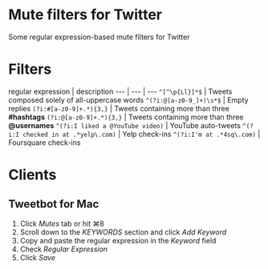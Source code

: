 # Mute filters for Twitter
Some regular expression-based mute filters for Twitter

# Filters
regular expression | description
--- | --- | ---
`^[^\p{Ll}]*$` | Tweets composed solely of all-uppercase words
`^(?i:@[a-z0-9_]+)\s*$` | Empty replies
`(?i:#[a-z0-9]+.*){3,}` | Tweets containing more than three **#hashtags**
`(?i:@[a-z0-9]+.*){3,}` | Tweets containing more than three **@usernames**
`^(?i:I liked a @YouTube video)` | YouTube auto-tweets
`^(?i:I checked in at .*yelp\.com)` | Yelp check-ins
`^(?i:I'm at .*4sq\.com)` | Foursquare check-ins

# Clients

## Tweetbot for Mac

1. Click *Mutes* tab or hit ⌘8
2. Scroll down to the *KEYWORDS* section and click *Add Keyword*
3. Copy and paste the regular expression in the *Keyword* field
4. Check *Regular Expression*
5. Click *Save*
